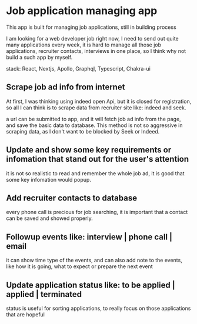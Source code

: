 # Job application managing app

This app is built for managing job applications, still in building process

I am looking for a web developer job right now, I need to send out quite many applications every week, it is hard to manage all those job applications, recruiter contacts, interviews in one place, so I think why not build a such app by myself.

stack: React, Nextjs, Apollo, Graphql, Typescript, Chakra-ui

## Scrape job ad info from internet

At first, I was thinking using indeed open Api, but it is closed for registration, so all I can think is to scrape data from recruiter site like: indeed and seek.

a url can be submitted to app, and it will fetch job ad info from the page, and save the basic data to database. This method is not so aggressive in scraping data, as I don't want to be blocked by Seek or Indeed.

## Update and show some key requirements or infomation that stand out for the user's attention

it is not so realistic to read and remember the whole job ad, it is good that some key infomation would popup.

## Add recruiter contacts to database

every phone call is precious for job searching, it is important that a contact can be saved and showed properly.

## Followup events like: interview | phone call | email

it can show time type of the events, and can also add note to the events, like how it is going, what to expect or prepare the next event

## Update application status like: to be applied | applied | terminated

status is useful for sorting applications, to really focus on those applications that are hopeful


